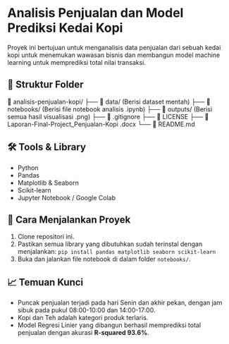 # Analisis Penjualan dan Model Prediksi Kedai Kopi

Proyek ini bertujuan untuk menganalisis data penjualan dari sebuah kedai kopi untuk menemukan wawasan bisnis dan membangun model machine learning untuk memprediksi total nilai transaksi.

## 📁 Struktur Folder

📁 analisis-penjualan-kopi/
├── 📁 data/             (Berisi dataset mentah)
├── 📁 notebooks/        (Berisi file notebook analisis .ipynb)
├── 📁 outputs/          (Berisi semua hasil visualisasi .png)
├── 📄 .gitignore
├── 📄 LICENSE
├── 📄 Laporan-Final-Project_Penjualan-Kopi .docx
└── 📄 README.md


## 🛠️ Tools & Library
* Python
* Pandas
* Matplotlib & Seaborn
* Scikit-learn
* Jupyter Notebook / Google Colab

## 🚀 Cara Menjalankan Proyek
1. Clone repositori ini.
2. Pastikan semua library yang dibutuhkan sudah terinstal dengan menjalankan:
   `pip install pandas matplotlib seaborn scikit-learn`
3. Buka dan jalankan file notebook di dalam folder `notebooks/`.

## 📈 Temuan Kunci
* Puncak penjualan terjadi pada hari Senin dan akhir pekan, dengan jam sibuk pada pukul 08:00-10:00 dan 14:00-17:00.
* Kopi dan Teh adalah kategori produk terlaris.
* Model Regresi Linier yang dibangun berhasil memprediksi total penjualan dengan akurasi **R-squared 93.6%**.